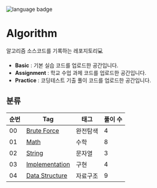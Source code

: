 ![language badge](https://img.shields.io/badge/language-python-blue)

# Algorithm
알고리즘 소스코드를 기록하는 레포지토리💻

- **Basic** : 기본 실습 코드를 업로드한 공간입니다.
- **Assignment** : 학교 수업 과제 코드를 업로드한 공간입니다.
- **Practice** : 코딩테스트 기출 풀이 코드를 업로드한 공간입니다.

## 분류

|순번|Tag                      |태그          |풀이 수   |
|---|-------------------------|--------------|---------|
|00 |[Brute Force](https://github.com/sua-kim/Algorithm/tree/main/Brute%20Force)          |완전탐색       |4        |
|01 |[Math](https://github.com/sua-kim/Algorithm/tree/main/Math)                 |수학          |8        |
|02 |[String](https://github.com/sua-kim/Algorithm/tree/main/String)                 |문자열          |3        |
|03 |[Implementation](https://github.com/sua-kim/Algorithm/tree/main/Implementation)                 |구현          |4        |
|04 |[Data Structure](https://github.com/sua-kim/Algorithm/tree/main/Data-Structure)                 |자료구조          |9        |
